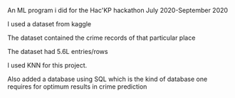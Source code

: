 An ML program i did for the Hac'KP hackathon July 2020-September 2020


 I used a dataset from kaggle 
 
 
 The dataset contained the crime records of that particular place
 
 
 The dataset had 5.6L entries/rows
 
 
 I used KNN for this project.
 
 Also added a database using SQL which is the kind of database one requires for optimum results in crime prediction
